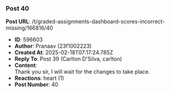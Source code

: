 ### Post 40
**Post URL**: /t/graded-assignments-dashboard-scores-incorrect-missing/166816/40
- **ID**: 596603
- **Author**: Pranaav (23f1002223)
- **Created At**: 2025-02-18T07:17:24.785Z
- **Reply To**: Post 39 (Carlton D'Silva, carlton)
- **Content**:  
  Thank you sir, I will wait for the changes to take place.
- **Reactions**: heart (1)
- **Post Number**: 40

